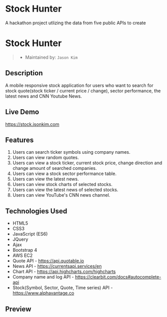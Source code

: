 # Stock Hunter
A hackathon project utlizing the data from five public APIs to create

# Stock Hunter
> - Maintained by: `Jason Kim`

## Description
A mobile responsive stock application for users who want to search for stock quote(stock ticker / current price / change), sector performance, the latest news and CNN Youtube News.

## Live Demo
https://stock.jsonkim.com

## Features
 1. Users can search ticker symbols using company names.
 2. Users can view random quotes.
 3. Users can view a stock ticker, current stock price, change direction and change amount of searched companies.
 4. Users can view a stock sector performance table.
 5. Users can view the latest news.
 6. Users can view stock charts of selected stocks.
 7. Users can view the latest news of selected stocks.
 8. Users can view YouTube's CNN news channel. 

## Technologies Used
  - HTML5
  - CSS3
  - JavaScript (ES6)
  - JQuery
  - Ajax
  - Bootstrap 4
  - AWS EC2
  - Quote API - https://api.quotable.io
  - News API - https://currentsapi.services/en
  - Chart API - https://api.highcharts.com/highcharts
  - Company name and log API - https://clearbit.com/docs#autocomplete-api
  - Stock(Symbol, Sector, Quote, Time series) API - https://www.alphavantage.co
  
## Preview
